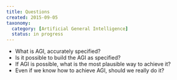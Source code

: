 ```yaml
---
title: Questions
created: 2015-09-05
taxonomy:
  category: [Artificial General Intelligence]
  status: in progress
---
```


* What is AGI, accurately specified?
* Is it possible to build the AGI as specified?
* If AGI is possible, what is the most plausible way to achieve it?
* Even if we know how to achieve AGI, should we really do it?
